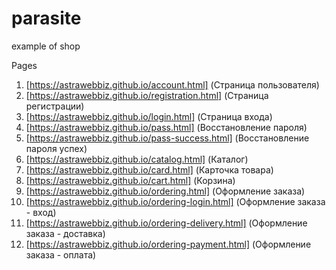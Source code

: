 # parasite
example of shop

Pages
1. [https://astrawebbiz.github.io/account.html] (Страница пользователя)
2. [https://astrawebbiz.github.io/registration.html] (Страница регистрации)
3. [https://astrawebbiz.github.io/login.html] (Страница входа)
4. [https://astrawebbiz.github.io/pass.html] (Восстановление пароля)
5. [https://astrawebbiz.github.io/pass-success.html] (Восстановление пароля успех)
6. [https://astrawebbiz.github.io/catalog.html] (Каталог)
7. [https://astrawebbiz.github.io/card.html] (Карточка товара)
8. [https://astrawebbiz.github.io/cart.html] (Корзина)
9. [https://astrawebbiz.github.io/ordering.html] (Оформление заказа)
10. [https://astrawebbiz.github.io/ordering-login.html] (Оформление заказа - вход)
11. [https://astrawebbiz.github.io/ordering-delivery.html] (Оформление заказа - доставка)
12. [https://astrawebbiz.github.io/ordering-payment.html] (Оформление заказа - оплата)
